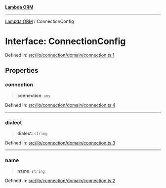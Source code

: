 [**Lambda ORM**](../README.md)

***

[Lambda ORM](../README.md) / ConnectionConfig

# Interface: ConnectionConfig

Defined in: [src/lib/connection/domain/connection.ts:1](https://github.com/lambda-orm/wiki/blob/d7eed5bd6f40e7e5946b35121d5564379ef251ff/src/lib/connection/domain/connection.ts#L1)

## Properties

### connection

> **connection**: `any`

Defined in: [src/lib/connection/domain/connection.ts:4](https://github.com/lambda-orm/wiki/blob/d7eed5bd6f40e7e5946b35121d5564379ef251ff/src/lib/connection/domain/connection.ts#L4)

***

### dialect

> **dialect**: `string`

Defined in: [src/lib/connection/domain/connection.ts:3](https://github.com/lambda-orm/wiki/blob/d7eed5bd6f40e7e5946b35121d5564379ef251ff/src/lib/connection/domain/connection.ts#L3)

***

### name

> **name**: `string`

Defined in: [src/lib/connection/domain/connection.ts:2](https://github.com/lambda-orm/wiki/blob/d7eed5bd6f40e7e5946b35121d5564379ef251ff/src/lib/connection/domain/connection.ts#L2)

